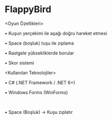 # FlappyBird

 <Oyun Özellikleri>

• Kuşun yerçekimi ile aşağı doğru hareket etmesi

• Space (boşluk) tuşu ile zıplama

• Rastgele yüksekliklerde borular

• Skor sistemi


 <Kullanılan Teknolojiler>

• C# (.NET Framework / .NET 6+)

• Windows Forms (WinForms)

️
<Kontroller>

• Space (Boşluk) → Kuşu zıplatır
